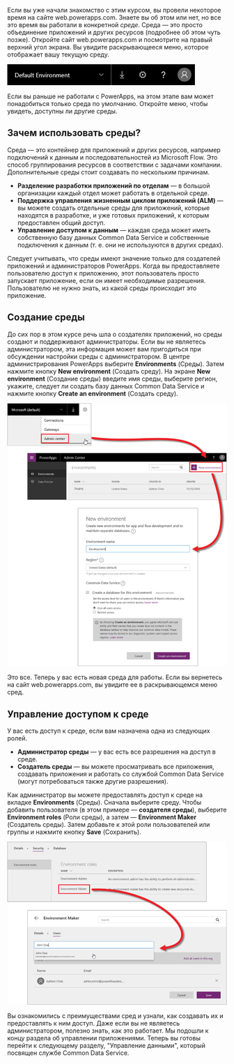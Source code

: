 Если вы уже начали знакомство с этим курсом, вы провели некоторое время на сайте web.powerapps.com. Знаете вы об этом или нет, но все это время вы работали в конкретной *среде*. Среда — это просто объединение приложений и других ресурсов (подробнее об этом чуть позже). Откройте сайт web.powerapps.com и посмотрите на правый верхний угол экрана. Вы увидите раскрывающееся меню, которое отображает вашу текущую среду.

![Выбор среды](./media/learning-manage-environments/environment-picker.png)

Если вы раньше не работали с PowerApps, на этом этапе вам может понадобиться только среда по умолчанию. Откройте меню, чтобы увидеть, доступны ли другие среды.

## <a name="why-use-environments"></a>Зачем использовать среды?
Среда — это контейнер для приложений и других ресурсов, например подключений к данным и последовательностей из Microsoft Flow. Это способ группирования ресурсов в соответствии с задачами компании. Дополнительные среды стоит создавать по нескольким причинам.

* **Разделение разработки приложений по отделам** — в большой организации каждый отдел может работать в отдельной среде.
* **Поддержка управления жизненным циклом приложений (ALM)** — вы можете создать отдельные среды для приложений, которые находятся в разработке, и уже готовых приложений, к которым предоставлен общий доступ.
* **Управление доступом к данным** — каждая среда может иметь собственную базу данных Common Data Service и собственные подключения к данным (т. е. они не используются в других средах).

Следует учитывать, что среды имеют значение только для создателей приложений и администраторов PowerApps. Когда вы предоставляете пользователю доступ к приложению, этот пользователь просто запускает приложение, если он имеет необходимые разрешения. Пользователю не нужно знать, из какой среды происходит это приложение.

## <a name="create-an-environment"></a>Создание среды
До сих пор в этом курсе речь шла о создателях приложений, но среды создают и поддерживают администраторы. Если вы не являетесь администратором, эта информация может вам пригодиться при обсуждении настройки среды с администратором. В центре администрирования PowerApps выберите **Environments** (Среды). Затем нажмите кнопку **New environment** (Создать среду). На экране **New environment** (Создание среды) введите имя среды, выберите регион, укажите, следует ли создать базу данных Common Data Service и нажмите кнопку **Create an environment** (Создать среду).

![Создание среды](./media/learning-manage-environments/create-environment.png)

Это все. Теперь у вас есть новая среда для работы. Если вы вернетесь на сайт web.powerapps.com, вы увидите ее в раскрывающемся меню сред.

## <a name="manage-access-to-an-environment"></a>Управление доступом к среде
У вас есть доступ к среде, если вам назначена одна из следующих ролей.

* **Администратор среды** — у вас есть все разрешения на доступ в среде.
* **Создатель среды** — вы можете просматривать все приложения, создавать приложения и работать со службой Common Data Service (могут потребоваться также другие разрешения).

Как администратор вы можете предоставлять доступ к среде на вкладке **Environments** (Среды). Сначала выберите среду. Чтобы добавить пользователя (в этом примере — **создателя среды**), выберите **Environment roles** (Роли среды), а затем — **Environment Maker** (Создатель среды). Затем добавьте к этой роли пользователей или группы и нажмите кнопку **Save** (Сохранить).

![Управление доступом к среде](./media/learning-manage-environments/environment-access.png)

Вы ознакомились с преимуществами сред и узнали, как создавать их и предоставлять к ним доступ. Даже если вы не являетесь администратором, полезно знать, как это работает. Мы подошли к концу раздела об управлении приложениями. Теперь вы готовы перейти к следующему разделу, "Управление данными", который посвящен службе Common Data Service.

